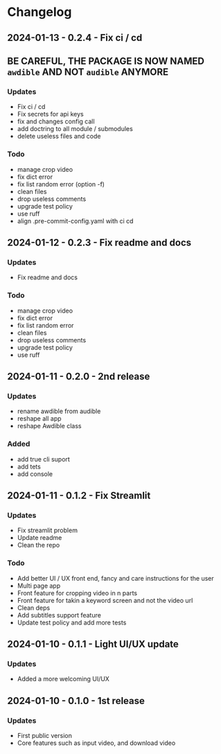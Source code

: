# Changelog


## 2024-01-13 - 0.2.4 - Fix ci / cd

## BE CAREFUL, THE PACKAGE IS NOW NAMED `awdible` AND NOT `audible` ANYMORE

### Updates
- Fix ci / cd
- Fix secrets for api keys
- fix and changes config call
- add doctring to all module / submodules
- delete useless files and code

### Todo
- manage crop video
- fix dict error
- fix list random error (option -f)
- clean files
- drop useless comments
- upgrade test policy
- use ruff
- align .pre-commit-config.yaml with ci cd


## 2024-01-12 - 0.2.3 - Fix readme and docs

### Updates
- Fix readme and docs

### Todo
- manage crop video
- fix dict error
- fix list random error
- clean files
- drop useless comments
- upgrade test policy
- use ruff

## 2024-01-11 - 0.2.0 - 2nd release

### Updates
- rename awdible from audible
- reshape all app
- reshape Awdible class

### Added
- add true cli suport
- add tets
- add console


## 2024-01-11 - 0.1.2 - Fix Streamlit

### Updates
- Fix streamlit problem
- Update readme
- Clean the repo

### Todo
- Add better UI / UX front end, fancy and care instructions for the user
- Multi page app
- Front feature for cropping video in n parts
- Front feature for takin a keyword screen and not the video url
- Clean deps
- Add subtitles support feature
- Update test policy and add more tests

## 2024-01-10 - 0.1.1 - Light UI/UX update

### Updates
- Added a more welcoming UI/UX

## 2024-01-10 - 0.1.0 - 1st release

### Updates
- First public version
- Core features such as input video, and download video
